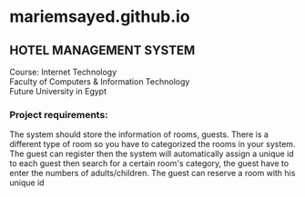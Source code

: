 # mariemsayed.github.io

## HOTEL MANAGEMENT SYSTEM

Course: Internet Technology  
Faculty of Computers & Information Technology  
Future University in Egypt  

### Project requirements:
The system should store the information of rooms, guests. There is a different type of room so you have to categorized the rooms in your system. The guest can register then the system will automatically assign a unique id to each guest then search for a certain room's category, the guest have to enter the numbers of adults/children. The guest can reserve a room with his unique id
